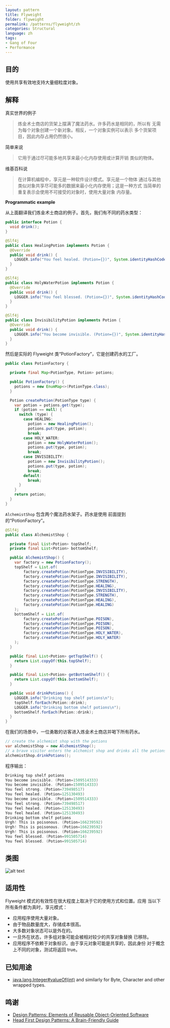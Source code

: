 ```yaml
---
layout: pattern
title: Flyweight
folder: flyweight
permalink: /patterns/flyweight/zh
categories: Structural
language: zh
tags:
- Gang of Four
- Performance
---
```


## 目的

使用共享有效地支持大量细粒度对象。

## 解释

真实世界的例子

> 炼金术士商店的货架上摆满了魔法药水。许多药水是相同的，所以有
> 无需为每个对象创建一个新对象。相反，一个对象实例可以表示
> 多个货架项目，因此内存占用仍然很小。

简单来说

> 它用于通过尽可能多地共享来最小化内存使用或计算开销
> 类似的物体。

维基百科说

> 在计算机编程中，享元是一种软件设计模式。享元是一个物体
> 通过与其他类似对象共享尽可能多的数据来最小化内存使用；这是一种方式
> 当简单的重复表示会使用不可接受的对象时，使用大量对象
> 内存量。

**Programmatic example**

从上面翻译我们炼金术士商店的例子。首先，我们有不同的药水类型：
```java
public interface Potion {
  void drink();
}

@Slf4j
public class HealingPotion implements Potion {
  @Override
  public void drink() {
    LOGGER.info("You feel healed. (Potion={})", System.identityHashCode(this));
  }
}

@Slf4j
public class HolyWaterPotion implements Potion {
  @Override
  public void drink() {
    LOGGER.info("You feel blessed. (Potion={})", System.identityHashCode(this));
  }
}

@Slf4j
public class InvisibilityPotion implements Potion {
  @Override
  public void drink() {
    LOGGER.info("You become invisible. (Potion={})", System.identityHashCode(this));
  }
}
```

然后是实际的 Flyweight 类“PotionFactory”，它是创建药水的工厂。
```java
public class PotionFactory {

  private final Map<PotionType, Potion> potions;

  public PotionFactory() {
    potions = new EnumMap<>(PotionType.class);
  }

  Potion createPotion(PotionType type) {
    var potion = potions.get(type);
    if (potion == null) {
      switch (type) {
        case HEALING:
          potion = new HealingPotion();
          potions.put(type, potion);
          break;
        case HOLY_WATER:
          potion = new HolyWaterPotion();
          potions.put(type, potion);
          break;
        case INVISIBILITY:
          potion = new InvisibilityPotion();
          potions.put(type, potion);
          break;
        default:
          break;
      }
    }
    return potion;
  }
}
```

`AlchemistShop` 包含两个魔法药水架子。药水是使用
前面提到的“PotionFactory”。

```java
@Slf4j
public class AlchemistShop {

  private final List<Potion> topShelf;
  private final List<Potion> bottomShelf;

  public AlchemistShop() {
    var factory = new PotionFactory();
    topShelf = List.of(
        factory.createPotion(PotionType.INVISIBILITY),
        factory.createPotion(PotionType.INVISIBILITY),
        factory.createPotion(PotionType.STRENGTH),
        factory.createPotion(PotionType.HEALING),
        factory.createPotion(PotionType.INVISIBILITY),
        factory.createPotion(PotionType.STRENGTH),
        factory.createPotion(PotionType.HEALING),
        factory.createPotion(PotionType.HEALING)
    );
    bottomShelf = List.of(
        factory.createPotion(PotionType.POISON),
        factory.createPotion(PotionType.POISON),
        factory.createPotion(PotionType.POISON),
        factory.createPotion(PotionType.HOLY_WATER),
        factory.createPotion(PotionType.HOLY_WATER)
    );
  }

  public final List<Potion> getTopShelf() {
    return List.copyOf(this.topShelf);
  }

  public final List<Potion> getBottomShelf() {
    return List.copyOf(this.bottomShelf);
  }

  public void drinkPotions() {
    LOGGER.info("Drinking top shelf potions\n");
    topShelf.forEach(Potion::drink);
    LOGGER.info("Drinking bottom shelf potions\n");
    bottomShelf.forEach(Potion::drink);
  }
}
```

在我们的场景中，一位勇敢的访客进入炼金术士商店并喝下所有药水。
```java
// create the alchemist shop with the potions
var alchemistShop = new AlchemistShop();
// a brave visitor enters the alchemist shop and drinks all the potions
alchemistShop.drinkPotions();
```

程序输出：

```java
Drinking top shelf potions 
You become invisible. (Potion=1509514333)
You become invisible. (Potion=1509514333)
You feel strong. (Potion=739498517)
You feel healed. (Potion=125130493)
You become invisible. (Potion=1509514333)
You feel strong. (Potion=739498517)
You feel healed. (Potion=125130493)
You feel healed. (Potion=125130493)
Drinking bottom shelf potions
Urgh! This is poisonous. (Potion=166239592)
Urgh! This is poisonous. (Potion=166239592)
Urgh! This is poisonous. (Potion=166239592)
You feel blessed. (Potion=991505714)
You feel blessed. (Potion=991505714)
```

## 类图

![alt text](./etc/flyweight.urm.png "Flyweight pattern class diagram")

## 适用性
Flyweight 模式的有效性在很大程度上取决于它的使用方式和位置。应用
当以下所有条件都为真时，享元模式：

* 应用程序使用大量对象。
* 由于物品数量庞大，存储成本很高。
* 大多数对象状态可以是外在的。
* 一旦外在状态，许多组对象可能会被相对较少的共享对象替换
  已移除。
* 应用程序不依赖于对象标识。由于享元对象可能是共享的，因此身份
  对于概念上不同的对象，测试将返回 true。

## 已知用途

* [java.lang.Integer#valueOf(int)](http://docs.oracle.com/javase/8/docs/api/java/lang/Integer.html#valueOf%28int%29) and similarly for Byte, Character and other wrapped types.

## 鸣谢

* [Design Patterns: Elements of Reusable Object-Oriented Software](https://www.amazon.com/gp/product/0201633612/ref=as_li_tl?ie=UTF8&camp=1789&creative=9325&creativeASIN=0201633612&linkCode=as2&tag=javadesignpat-20&linkId=675d49790ce11db99d90bde47f1aeb59)
* [Head First Design Patterns: A Brain-Friendly Guide](https://www.amazon.com/gp/product/0596007124/ref=as_li_tl?ie=UTF8&camp=1789&creative=9325&creativeASIN=0596007124&linkCode=as2&tag=javadesignpat-20&linkId=6b8b6eea86021af6c8e3cd3fc382cb5b)
